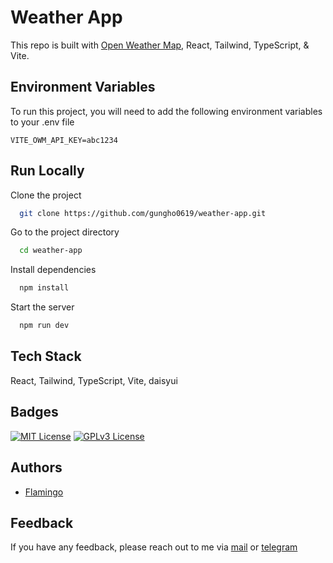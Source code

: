 # Weather App

This repo is built with [Open Weather Map](https://openweathermap.org/), React, Tailwind, TypeScript, & Vite.

## Environment Variables

To run this project, you will need to add the following environment variables to your .env file

```
VITE_OWM_API_KEY=abc1234
```

## Run Locally

Clone the project

```bash
  git clone https://github.com/gungho0619/weather-app.git
```

Go to the project directory

```bash
  cd weather-app
```

Install dependencies

```bash
  npm install
```

Start the server

```bash
  npm run dev
```

## Tech Stack

React, Tailwind, TypeScript, Vite, daisyui

## Badges

[![MIT License](https://img.shields.io/badge/License-MIT-green.svg)](https://choosealicense.com/licenses/mit/) [![GPLv3 License](https://img.shields.io/badge/License-Flamingo-red.svg)](https://opensource.org/licenses/)

## Authors

- [Flamingo](https://www.github.com/gungho0619)

## Feedback

If you have any feedback, please reach out to me via [mail](tzztson@gmail.com) or [telegram](https://t.me/gungho0619)
